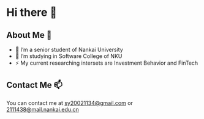 # Hi there 👋


## About Me 💬

- 🔭 I’m a senior student of Nankai University
- 🌱 I’m studying in Software College of NKU
- ⚡ My current researching intersets are Investment Behavior and FinTech
<!-- - 🤔 I’m looking for help with ...
- 💬 Ask me about ...
- 📫 How to reach me: ...
- 😄 Pronouns: ...
- ⚡ Fun fact: ... -->

## Contact Me 📫

You can contact me at sy20021134@gmail.com or 2111438@mail.nankai.edu.cn


<!--
**Thoams0211/Thoams0211** is a ✨ _special_ ✨ repository because its `README.md` (this file) appears on your GitHub profile.

Here are some ideas to get you started:

- 🔭 I’m currently working on ...
- 🌱 I’m currently learning ...
- 👯 I’m looking to collaborate on ...
- 🤔 I’m looking for help with ...
- 💬 Ask me about ...
- 📫 How to reach me: ...
- 😄 Pronouns: ...
- ⚡ Fun fact: ...
-->
